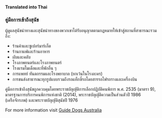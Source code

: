 #### **Translated into Thai**

### คู่มือการเข้าถึงสุนัข

ผู้ดูแลสุนัขนำทางและสุนัขนำทางของพวกเขาได้รับอนุญาตตามกฎหมายให้เข้าสู่สถานที่สาธารณะรวมถึง:

- ร้านค้าและซูเปอร์มาร์เก็ต
- ร้านกาแฟและร้านอาหาร
- ผับและคลับ
- โรงภาพยนตร์และโรงภาพยนตร์
- โรงแรมโมเต็ลและที่พักอื่น ๆ
- การแพทย์ ทันตกรรมและโรงพยาบาล (ยกเว้นในโรงละคร)
- การขนส่งสาธารณะทุกรูปแบบรวมถึงรถแท็กซี่รถโดยสารรถไฟรถรางและเครื่องบิน

คู่มือการเข้าถึงสุนัขถูกควบคุมโดยพระราชบัญญัติการเลือกปฏิบัติคนพิการ พ.ศ. 2535 (มาตรา 9), มาตรฐานการบริการคนพิการแห่งชาติ (2014), พระราชบัญญัติความเป็นส่วนตัวปี 1986 (เครือจักรภพ) และพระราชบัญญัติสุนัขปี 1976

For more information visit [Guide Dogs Australia](https://www.guidedogsaustralia.com/)